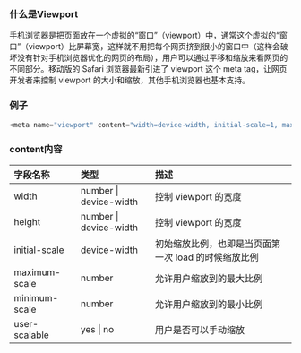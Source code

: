 ### 什么是Viewport
手机浏览器是把页面放在一个虚拟的“窗口”（viewport）中，通常这个虚拟的“窗口”（viewport）比屏幕宽，这样就不用把每个网页挤到很小的窗口中（这样会破坏没有针对手机浏览器优化的网页的布局），用户可以通过平移和缩放来看网页的不同部分。移动版的 Safari 浏览器最新引进了 viewport 这个 meta tag，让网页开发者来控制 viewport 的大小和缩放，其他手机浏览器也基本支持。

### 例子
```javascript
<meta name="viewport" content="width=device-width, initial-scale=1, maximum-scale=1" />
```
### content内容
| 字段名称   | 类型      |描述      |
| :----- | :------ | :------ |
| width | number \| device-width| 控制 viewport 的宽度|
| height | number \| device-width| 控制 viewport 的宽度|
| initial-scale | device-width| 初始缩放比例，也即是当页面第一次 load 的时候缩放比例|
| maximum-scale | number | 允许用户缩放到的最大比例|
| minimum-scale | number | 允许用户缩放到的最小比例|
| user-scalable | yes \| no | 用户是否可以手动缩放|
